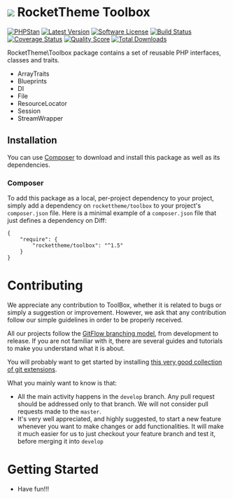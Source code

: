 # ![](https://avatars1.githubusercontent.com/u/1310198?v=2&s=50) RocketTheme Toolbox

[![PHPStan](https://img.shields.io/badge/PHPStan-enabled-brightgreen.svg?style=flat)](https://github.com/phpstan/phpstan)
[![Latest Version](http://img.shields.io/packagist/v/rockettheme/toolbox.svg?style=flat)](https://packagist.org/packages/rockettheme/toolbox)
[![Software License](https://img.shields.io/badge/license-MIT-brightgreen.svg?style=flat)](LICENSE)
[![Build Status](https://img.shields.io/travis/rockettheme/toolbox/master.svg?style=flat)](https://travis-ci.org/rockettheme/toolbox)
[![Coverage Status](https://img.shields.io/scrutinizer/coverage/g/rockettheme/toolbox.svg?style=flat)](https://scrutinizer-ci.com/g/rockettheme/toolbox/code-structure)
[![Quality Score](https://img.shields.io/scrutinizer/g/rockettheme/toolbox.svg?style=flat)](https://scrutinizer-ci.com/g/rockettheme/toolbox)
[![Total Downloads](https://img.shields.io/packagist/dt/rockettheme/toolbox.svg?style=flat)](https://packagist.org/packages/rockettheme/toolbox)

RocketTheme\Toolbox package contains a set of reusable PHP interfaces, classes and traits.

* ArrayTraits
* Blueprints
* DI
* File
* ResourceLocator
* Session
* StreamWrapper

## Installation

You can use [Composer](http://getcomposer.org/) to download and install this package as well as its dependencies.

### Composer

To add this package as a local, per-project dependency to your project, simply add a dependency on `rockettheme/toolbox` to your project's `composer.json` file. Here is a minimal example of a `composer.json` file that just defines a dependency on Diff:

    {
        "require": {
            "rockettheme/toolbox": "^1.5"
        }
    }


# Contributing

We appreciate any contribution to ToolBox, whether it is related to bugs or simply a suggestion or improvement.
However, we ask that any contribution follow our simple guidelines in order to be properly received.

All our projects follow the [GitFlow branching model][gitflow-model], from development to release. If you are not familiar with it, there are several guides and tutorials to make you understand what it is about.

You will probably want to get started by installing [this very good collection of git extensions][gitflow-extensions].

What you mainly want to know is that:

- All the main activity happens in the `develop` branch. Any pull request should be addressed only to that branch. We will not consider pull requests made to the `master`.
- It's very well appreciated, and highly suggested, to start a new feature whenever you want to make changes or add functionalities. It will make it much easier for us to just checkout your feature branch and test it, before merging it into `develop`


# Getting Started

* Have fun!!!


[gitflow-model]: http://nvie.com/posts/a-successful-git-branching-model/
[gitflow-extensions]: https://github.com/nvie/gitflow
